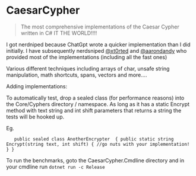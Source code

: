 # CaesarCypher


> The most comprehensive implementations of the Caesar Cypher written in C# IT THE WORLD!!!!

I got nerdniped because ChatGpt wrote a quicker implementation than I did initially.  I have subsequently nerdsniped [@xt0rted](https://github.com/xt0rted) and [@aarondandy](https://github.com/aarondandy) who provided most of the implementations (including all the fast ones)

Various different techniques including arrays of char, unsafe string manipulation, math shortcuts, spans, vectors and more....

Adding implementations:

To automatically test, drop a sealed class (for performance reasons) into the Core/Cyphers directory / namespace.  As long as it has a static Encrypt method with text string and int shift parameters that returns a string the tests will be hooked up.

Eg.

`   
    public sealed class AnotherEncrypter 
    {
        public static string Encrypt(string text, int shift)
        {
            //go nuts with your implementation!
        }
    }
`


To run the benchmarks, goto the CaesarCypher.Cmdline directory and in your cmdline run `dotnet run -c Release`
